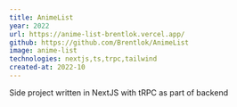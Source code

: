 ```yaml
---
title: AnimeList
year: 2022
url: https://anime-list-brentlok.vercel.app/
github: https://github.com/Brentlok/AnimeList
image: anime-list
technologies: nextjs,ts,trpc,tailwind
created-at: 2022-10
---
```


Side project written in NextJS with tRPC as part of backend